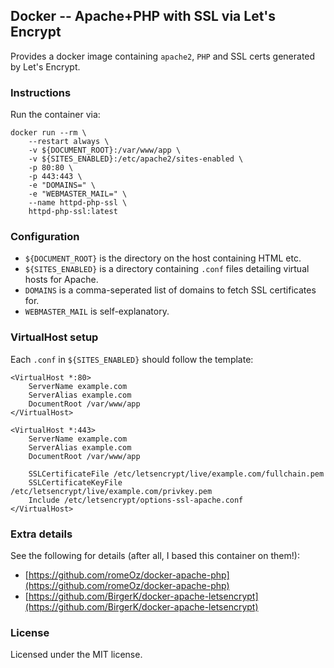 ## Docker -- Apache+PHP with SSL via Let's Encrypt

Provides a docker image containing `apache2`, `PHP` and SSL certs generated by Let's Encrypt.

### Instructions

Run the container via:

```
docker run --rm \
    --restart always \
    -v ${DOCUMENT_ROOT}:/var/www/app \
    -v ${SITES_ENABLED}:/etc/apache2/sites-enabled \
    -p 80:80 \
    -p 443:443 \
    -e "DOMAINS=" \
    -e "WEBMASTER_MAIL=" \
    --name httpd-php-ssl \
    httpd-php-ssl:latest
```

### Configuration

- `${DOCUMENT_ROOT}` is the directory on the host containing HTML etc.
- `${SITES_ENABLED}` is a directory containing `.conf` files detailing virtual hosts for Apache.
- `DOMAINS` is a comma-seperated list of domains to fetch SSL certificates for.
- `WEBMASTER_MAIL` is self-explanatory.

### VirtualHost setup

Each `.conf` in `${SITES_ENABLED}` should follow the template:

```
<VirtualHost *:80>
    ServerName example.com
    ServerAlias example.com
    DocumentRoot /var/www/app
</VirtualHost>

<VirtualHost *:443>
    ServerName example.com
    ServerAlias example.com
    DocumentRoot /var/www/app

    SSLCertificateFile /etc/letsencrypt/live/example.com/fullchain.pem
    SSLCertificateKeyFile /etc/letsencrypt/live/example.com/privkey.pem
    Include /etc/letsencrypt/options-ssl-apache.conf
</VirtualHost>
```

### Extra details

See the following for details (after all, I based this container on them!):

- [https://github.com/romeOz/docker-apache-php](https://github.com/romeOz/docker-apache-php)
- [https://github.com/BirgerK/docker-apache-letsencrypt](https://github.com/BirgerK/docker-apache-letsencrypt)

### License

Licensed under the MIT license.
